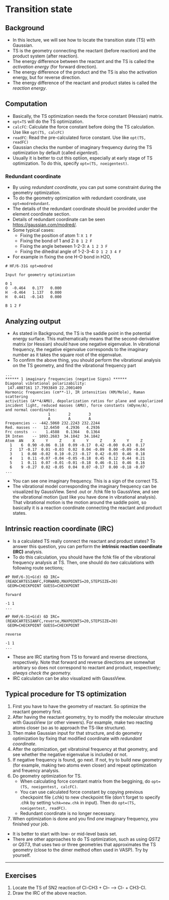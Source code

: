 # Transition state
## Background 
* In this lecture, we will see how to locate the transition state (TS) with Gaussian.
* TS is the geometry connecting the reactant (before reaction) and the product system (after reaction).
* The energy difference between the reactant and the TS is called the *activation energy* (for forward direction).
* The energy difference of the product and the TS is also the activation energy, but for reverse direction.
* The energy difference of the reactant and product states is called the *reaction energy*.

## Computation
* Basically, the TS optimization needs the force constant (Hessian) matrix.
* `opt=TS` will do the TS optimization.
* `calcFC`: Calculate the force constant before doing the TS calculation. Use like `opt(TS, calcFC)`
* `readFC`: Read the pre-calculated force constant. Use like `opt(TS, readFC)`
* Gaussian checks the number of imaginary frequency during the TS optimization by default (called *eigentest*).
* Usually it is better to cut this optiion, especially at early stage of TS optimization. To do this, specify `opt=(TS, noeigentest)`.

### Redundant coordinate
* By using *redundant coordinate*, you can put some constraint during the geometry optimization.
* To do the geometry optimization with redundant coordinate, use `opt=modredundant`.
* The details of the redundant coordinate should be provided *under* the element coordinate section.
* Details of redundant coordinate can be seen https://gaussian.com/modred/.
* Some typical cases:
    * Fixing the position of atom 1: `X 1 F`
    * Fixing the bond of 1 and 2: `B 1 2 F`
    * Fixing the angle between 1-2-3: `A 1 2 3 F`
    * Fixing the dihedral angle of 1-2-3-4: `D 1 2 3 4 F`
* For example in fixing the one H-O bond in H2O,
```
# HF/6-31G opt=modred

Input for geometry optimization

0 1
O  -0.464   0.177   0.000
H  -0.464   1.137   0.000
H   0.441  -0.143   0.000

B 1 2 F

```


## Analyzing output
* As stated in Background, the TS is the saddle point in the potential energy surface. This mathematically means that the second-derivative matrix (or Hessian) should have one negative eigenvalue. In vibrational frequency, the negative eigenvalue corresponds to the imaginary number as it takes the square root of the eigenvalue.
* To confirm the above thing, you should perform the vibrational analysis on the TS geometry, and find the vibrational frequency part
```
...
****** 1 imaginary frequencies (negative Signs) ******
Diagonal vibrational polarizability:
 147.4087161 17.7993849 22.2001409
Harmonic frequencies (cm**-1), IR intensities (KM/Mole), Raman scattering
activities (A**4/AMU), depolarization ratios for plane and unpolarized
incident light, reduced masses (AMU), force constants (mDyne/A),
and normal coordinates:
                   1        2        3
                   A        A        A
Frequencies -- -442.5060 232.2243 232.2244
Red. masses --   12.6450   4.2936   4.2936
Frc consts  --    1.4588   0.1364   0.1364
IR Inten    -- 1093.2683  34.1842  34.1842
Atom  AN    X     Y     Z     X     Y     Z     X     Y     Z
  1    6  0.90 -0.06  0.18  0.09 -0.17  0.42 -0.00  0.43  0.17
  2   17 -0.17  0.01 -0.03  0.02  0.04 -0.09  0.00 -0.09 -0.04
  3    1  0.08 -0.02  0.10 -0.23 -0.17  0.42 -0.03  0.46  0.18
  4    1  0.11 -0.07 -0.04 -0.05 -0.18  0.45  0.12  0.44  0.21
  5    1  0.11  0.07 -0.01 -0.01 -0.18  0.46 -0.11  0.46  0.16
  6    9 -0.27  0.02 -0.05  0.04  0.07 -0.17  0.00 -0.18 -0.07
...
```
* You can see one imaginary frequency. This is a sign of the correct TS.
* The vibrational model corresponding the imaginary frequency can be visualized by GaussView. Send .out or .fchk file to GaussView, and see the vibrational motion (just like you have done in vibrational analysis). That vibrational motion is the motion around the saddle point, so basically it is a reaction coordinate connecting the reactant and product states.

## Intrinsic reaction coordinate (IRC)
* Is a calculated TS really connect the reactant and product states? To answer this question, you can perform the **intrinsic reaction coordinate (IRC)** analysis.
* To do this calculation, you should have the fchk file of the vibrational frequency analysis at TS. Then, one should do *two* calculations with following route sections;
```
#P RHF/6-31+G(d) 6D IRC=(READCARTESIANFC,FORWARD,MAXPOINTS=20,STEPSIZE=20)
 GEOM=CHECKPOINT GUESS=CHECKPOINT

forward

-1 1
...
```
```
#P RHF/6-31+G(d) 6D IRC=(READCARTESIANFC,reverse,MAXPOINTS=20,STEPSIZE=20)
 GEOM=CHECKPOINT GUESS=CHECKPOINT

reverse

-1 1
...
```
* These are IRC starting from TS to forward and reverse directions, respectively. Note that forward and reverse directions are somewhat arbitrary so does not correspond to reactant and product, respectively; *always check the geometry.*
* IRC calculation can be also visualized with GaussView.

## Typical procedure for TS optimization
1. First you have to have the geometry of reactant. So optimize the reactant geometry first.
2. After having the reactant geometry, try to modify the molecular structure with GaussView (or other viewers). For example, make two reacting atoms closer (so as to approach the TS-like structure).
3. Then make Gaussian input for that structure, and do geometry optimization by fixing that modified coordinate with *redundant coordinate*.
4. After the optimization, get vibratoinal frequency at that geometry, and see whether the negative eigenvalue is included or not.
5. If negative frequency is found, go next. If not, try to build new geometry (for example, making two atoms even closer) and repeat optimization and freuency analysis.
6. Do geometry optimization for TS.
    * When calculating force constant matrix from the beggining, do `opt=(TS, noeigentest, calcFC)`.
    * You can use calculated force constant by copying previous checkpoint file (.chk) to new checkpoint file (don't forget to specify .chk by setting `%chk=new.chk` in input). Then do `opt=(TS, noeigentest, readFC)`.
    * Redundant coordinate is no longer necessary.
7. When optimization is done and you find *one* imaginary frequency, you finished your job.

* It is better to start with low- or mid-level basis set.
* There are other approaches to do TS optimization, such as using *QST2* or *QST3*, that uses two or three geometries that approximates the TS geometry (close to the dimer method often used in VASP). Try by yourself.

---

## Exercises
1. Locate the TS of SN2 reaction of Cl-CH3 + Cl– --> Cl- + CH3-Cl.
2. Draw the IRC of the above reaction.
